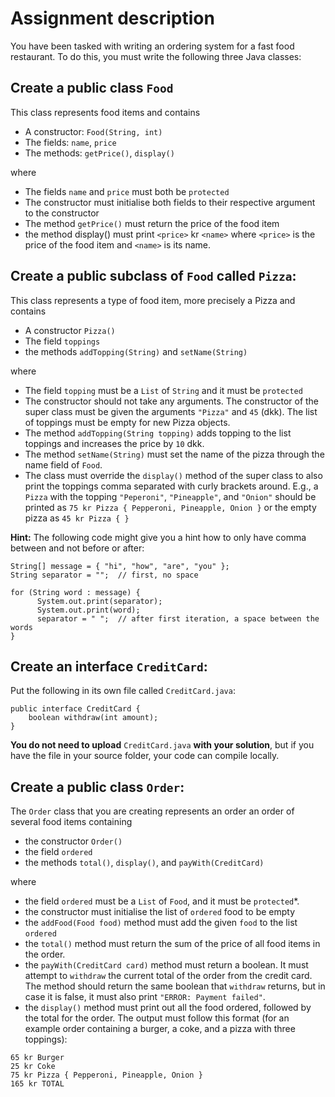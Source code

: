 # Assignment description

You have been tasked with writing an ordering system for a fast food restaurant. To do this, you must write the following three Java classes:

## Create a public class `Food`

This class represents food items and contains
- A constructor: `Food(String, int)`
- The fields: `name`, `price`
- The methods: `getPrice()`, `display()`

where

- The fields `name` and `price` must both be `protected`
- The constructor must initialise both fields to their respective argument to the constructor
- The method `getPrice()` must return the price of the food item
- the method display() must print `<price>` kr `<name>` where `<price>` is the price of the food item and `<name>` is its name.

## Create a public subclass of `Food` called `Pizza`:

This class represents a type of food item, more precisely a Pizza and contains

- A constructor `Pizza()`
- The field `toppings`
- the methods `addTopping(String)` and `setName(String)`

where

- The field `topping` must be a `List` of `String` and it must be `protected`
- The constructor should not take any arguments. The constructor of the super class must be given the arguments `"Pizza"` and `45` (dkk). The list of toppings must be empty for new Pizza objects.
- The method `addTopping(String topping)` adds topping to the list toppings and increases the price by `10` dkk.
- The method `setName(String)` must set the name of the pizza through the name field of `Food`.
- The class must override the `display()` method of the super class to also print the toppings comma separated with curly brackets around. E.g., a `Pizza` with the topping `"Peperoni"`, `"Pineapple"`, and `"Onion"` should be printed as `75 kr Pizza { Pepperoni, Pineapple, Onion }` or the empty pizza as `45 kr Pizza { }`

**Hint:** The following code might give you a hint how to only have comma between and not before or after:

```
String[] message = { "hi", "how", "are", "you" };
String separator = "";  // first, no space

for (String word : message) {
      System.out.print(separator);
      System.out.print(word);
      separator = " ";  // after first iteration, a space between the words
}
```

## Create an interface `CreditCard`:

Put the following in its own file called `CreditCard.java`:

```
public interface CreditCard {
	boolean withdraw(int amount);
}
```

**You do not need to upload** `CreditCard.java` **with your solution**, but if you have the file in your source folder, your code can compile locally.

## Create a public class `Order`:

The `Order` class that you are creating represents an order an order of several food items containing

- the constructor `Order()`
- the field `ordered`
- the methods `total()`, `display()`, and `payWith(CreditCard)`

where

- the field `ordered` must be a `List` of `Food`, and it must be `protected`*.
- the constructor must initialise the list of `ordered` food to be empty
- the `addFood(Food food)` method must add the given `food` to the list `ordered`
- the `total()` method must return the sum of the price of all food items in the order.
- the `payWith(CreditCard card)` method must return a boolean. It must attempt to `withdraw` the current total of the order from the credit card. The method should return the same boolean that `withdraw` returns, but in case it is false, it must also print `"ERROR: Payment failed"`.
- the `display()` method must print out all the food ordered, followed by the total for the order. The output must follow this format (for an example order containing a burger, a coke, and a pizza with three toppings):

```
65 kr Burger
25 kr Coke
75 kr Pizza { Pepperoni, Pineapple, Onion }
165 kr TOTAL
```